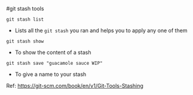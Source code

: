 #git stash tools

`git stash list`
- Lists all the `git stash` you ran and helps you to apply any one of them

`git stash show`
- To show the content of a stash


`git stash save "guacamole sauce WIP"`
- To give a name to your stash




Ref: https://git-scm.com/book/en/v1/Git-Tools-Stashing
